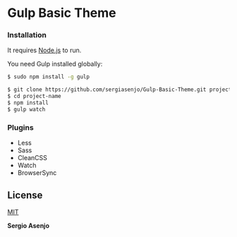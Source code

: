 # Gulp Basic Theme

### Installation

It requires [Node.js](https://nodejs.org/) to run.

You need Gulp installed globally:

```sh
$ sudo npm install -g gulp
```

```sh
$ git clone https://github.com/sergiasenjo/Gulp-Basic-Theme.git project-name
$ cd project-name
$ npm install
$ gulp watch
```

### Plugins

  - Less
  - Sass
  - CleanCSS
  - Watch
  - BrowserSync



License
----
[MIT](https://opensource.org/licenses/MIT)


**Sergio Asenjo**
